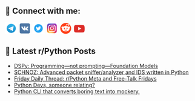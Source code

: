 ## 🔎 Connect with me:
[<img src="https://github.com/bullbesh/bullbesh/blob/main/images/Telegram.png" width="32" height="32" />](https://t.me/bullbesh)
[<img src="https://github.com/bullbesh/bullbesh/blob/main/images/VK.png" width="32" height="32" />](https://vk.com/bullbesh)
[<img src="https://github.com/bullbesh/bullbesh/blob/main/images/Twitter.png" width="32" height="32" />](https://twitter.com/bullbesh1)
[<img src="https://github.com/bullbesh/bullbesh/blob/main/images/Instagram.png" width="32" height="32" />](https://www.instagram.com/bullbesh)
[<img src="https://github.com/bullbesh/bullbesh/blob/main/images/Reddit.png" width="32" height="32" />](https://www.reddit.com/user/bullbesh)
[<img src="https://github.com/bullbesh/bullbesh/blob/main/images/YouTube.png" width="32" height="32" />](https://www.youtube.com/channel/UCtfjRs6uzgq5mfm8S06WTcg)

## 📕 Latest r/Python Posts
<!-- BLOG-POST-LIST:START -->
- [DSPy: Programming—not prompting—Foundation Models](https://www.reddit.com/r/Python/comments/1bf9ttt/dspy_programmingnot_promptingfoundation_models/)
- [SCHNOZ: Advanced packet sniffer/analyzer and IDS written in Python](https://www.reddit.com/r/Python/comments/1bf6q6e/schnoz_advanced_packet_snifferanalyzer_and_ids/)
- [Friday Daily Thread: r/Python Meta and Free-Talk Fridays](https://www.reddit.com/r/Python/comments/1bf06jq/friday_daily_thread_rpython_meta_and_freetalk/)
- [Python Devs, someone relating?](https://www.reddit.com/r/Python/comments/1bexsrx/python_devs_someone_relating/)
- [Python CLI that converts boring text into mockery.](https://www.reddit.com/r/Python/comments/1bew7da/python_cli_that_converts_boring_text_into_mockery/)
<!-- BLOG-POST-LIST:END -->
